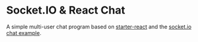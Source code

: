 Socket.IO & React Chat
======================

A simple multi-user chat program based on [starter-react](https://glitch.com/~starter-react) and the [socket.io chat example](https://socket.io/get-started/chat/).

